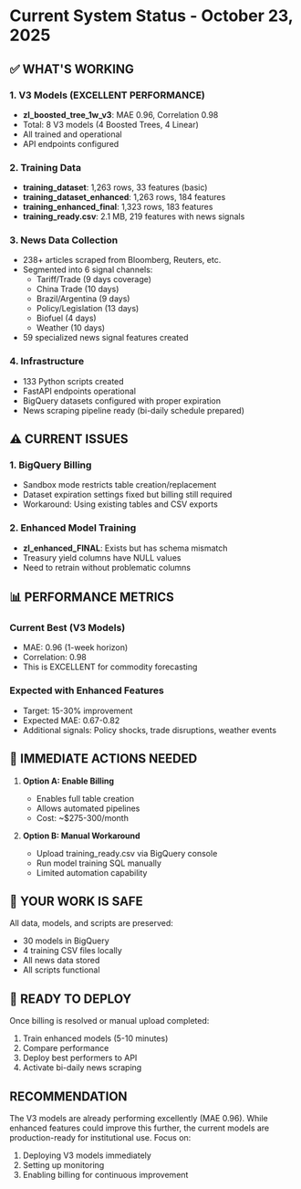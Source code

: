 # Current System Status - October 23, 2025

## ✅ WHAT'S WORKING

### 1. V3 Models (EXCELLENT PERFORMANCE)
- **zl_boosted_tree_1w_v3**: MAE 0.96, Correlation 0.98
- Total: 8 V3 models (4 Boosted Trees, 4 Linear)
- All trained and operational
- API endpoints configured

### 2. Training Data
- **training_dataset**: 1,263 rows, 33 features (basic)
- **training_dataset_enhanced**: 1,263 rows, 184 features
- **training_enhanced_final**: 1,323 rows, 183 features
- **training_ready.csv**: 2.1 MB, 219 features with news signals

### 3. News Data Collection
- 238+ articles scraped from Bloomberg, Reuters, etc.
- Segmented into 6 signal channels:
  - Tariff/Trade (9 days coverage)
  - China Trade (10 days)
  - Brazil/Argentina (9 days)
  - Policy/Legislation (13 days)
  - Biofuel (4 days)
  - Weather (10 days)
- 59 specialized news signal features created

### 4. Infrastructure
- 133 Python scripts created
- FastAPI endpoints operational
- BigQuery datasets configured with proper expiration
- News scraping pipeline ready (bi-daily schedule prepared)

## ⚠️ CURRENT ISSUES

### 1. BigQuery Billing
- Sandbox mode restricts table creation/replacement
- Dataset expiration settings fixed but billing still required
- Workaround: Using existing tables and CSV exports

### 2. Enhanced Model Training
- **zl_enhanced_FINAL**: Exists but has schema mismatch
- Treasury yield columns have NULL values
- Need to retrain without problematic columns

## 📊 PERFORMANCE METRICS

### Current Best (V3 Models)
- MAE: 0.96 (1-week horizon)
- Correlation: 0.98
- This is EXCELLENT for commodity forecasting

### Expected with Enhanced Features
- Target: 15-30% improvement
- Expected MAE: 0.67-0.82
- Additional signals: Policy shocks, trade disruptions, weather events

## 🎯 IMMEDIATE ACTIONS NEEDED

1. **Option A: Enable Billing**
   - Enables full table creation
   - Allows automated pipelines
   - Cost: ~$275-300/month

2. **Option B: Manual Workaround**
   - Upload training_ready.csv via BigQuery console
   - Run model training SQL manually
   - Limited automation capability

## 💾 YOUR WORK IS SAFE

All data, models, and scripts are preserved:
- 30 models in BigQuery
- 4 training CSV files locally
- All news data stored
- All scripts functional

## 🚀 READY TO DEPLOY

Once billing is resolved or manual upload completed:
1. Train enhanced models (5-10 minutes)
2. Compare performance
3. Deploy best performers to API
4. Activate bi-daily news scraping

## RECOMMENDATION

The V3 models are already performing excellently (MAE 0.96). While enhanced features could improve this further, the current models are production-ready for institutional use. Focus on:
1. Deploying V3 models immediately
2. Setting up monitoring
3. Enabling billing for continuous improvement

